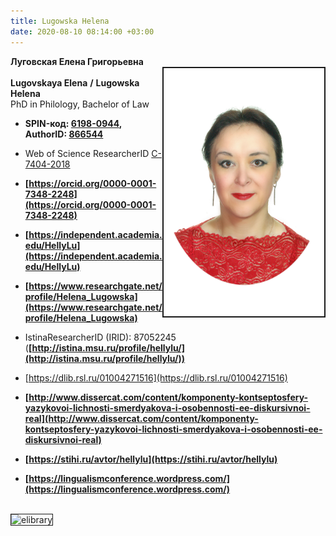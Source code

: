 ```yaml
---
title: Lugowska Helena
date: 2020-08-10 08:14:00 +03:00
---
```


**Луговская Елена Григорьевна**
<br>
<img width="257" height="397" align="right"  border="2" alt="photo" src="Lugowsk_.jpg"/>
<br>
**Lugovskaya Elena**  **/**   **Lugowska Helena**
<br>
PhD in Philology, Bachelor of Law
<br>

* **SPIN-код: [6198-0944](https://www.elibrary.ru/author_profile.asp?authorid=866544), AuthorID: [866544](https://www.elibrary.ru/author_items.asp?authorid=866544)**
* Web of Science ResearcherID [C-7404-2018](https://publons.com/researcher/C-7404-2018/ "Copy and share this profile's URL")
* **[https://orcid.org/0000-0001-7348-2248](https://orcid.org/0000-0001-7348-2248)**
* **[https://independent.academia.edu/HellyLu](https://independent.academia.edu/HellyLu)**
* **[https://www.researchgate.net/profile/Helena_Lugowska](https://www.researchgate.net/profile/Helena_Lugowska)**

* IstinaResearcherID (IRID): 87052245 (**[http://istina.msu.ru/profile/hellylu/](http://istina.msu.ru/profile/hellylu/))**

* [https://dlib.rsl.ru/01004271516](https://dlib.rsl.ru/01004271516)
* **[http://www.dissercat.com/content/komponenty-kontseptosfery-yazykovoi-lichnosti-smerdyakova-i-osobennosti-ee-diskursivnoi-real](http://www.dissercat.com/content/komponenty-kontseptosfery-yazykovoi-lichnosti-smerdyakova-i-osobennosti-ee-diskursivnoi-real)**

* **[https://stihi.ru/avtor/hellylu](https://stihi.ru/avtor/hellylu)**

* **[https://lingualismconference.wordpress.com/](https://lingualismconference.wordpress.com/)**


<br>
<img  align="left"  border="1" alt="elibrary" src="https://elibrary.ru/author_counter.aspx?id=866544">
<br>
